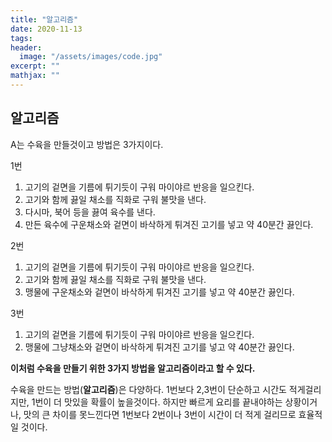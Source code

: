 ```yaml
---
title: "알고리즘"
date: 2020-11-13
tags:
header:
  image: "/assets/images/code.jpg"
excerpt: ""
mathjax: ""
---
```


## 알고리즘

A는 수육을 만들것이고 방법은 3가지이다.

1번

1. 고기의 겉면을 기름에 튀기듯이 구워 마이야르 반응을 일으킨다.
2. 고기와 함께 끓일 채소를 직화로 구워 불맛을 낸다.
3. 다시마, 북어 등을 끓여 육수를 낸다.
4. 만든 육수에 구운채소와 겉면이 바삭하게 튀겨진 고기를 넣고 약 40분간 끓인다.

2번

1. 고기의 겉면을 기름에 튀기듯이 구워 마이야르 반응을 일으킨다.
2. 고기와 함께 끓일 채소를 직화로 구워 불맛을 낸다.
3. 맹물에 구운채소와 겉면이 바삭하게 튀겨진 고기를 넣고 약 40분간 끓인다.

3번

1. 고기의 겉면을 기름에 튀기듯이 구워 마이야르 반응을 일으킨다.
2. 맹물에 그냥채소와 겉면이 바삭하게 튀겨진 고기를 넣고 약 40분간 끓인다.

**이처럼 수육을 만들기 위한 3가지 방법을 알고리즘이라고 할 수 있다.**

수육을 만드는 방법(**알고리즘**)은 다양하다.
1번보다 2,3번이 단순하고 시간도 적게걸리지만, 1번이 더 맛있을 확률이 높을것이다. 하지만 빠르게 요리를 끝내야하는 상황이거나, 맛의 큰 차이를 못느낀다면 1번보다 2번이나 3번이 시간이 더 적게 걸리므로 효율적일 것이다.
